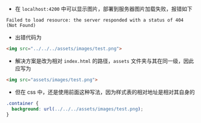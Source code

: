 * 在 `localhost:4200` 中可以显示图片，部署到服务器图片加载失败，报错如下

```
Failed to load resource: the server responded with a status of 404 (Not Found)
```

* 出错代码为

```html
<img src="../../../assets/images/test.png">
```

* 解决方案是改为相对 `index.html` 的路径，`assets` 文件夹与其在同一级，因此应写为

```html
<img src="assets/images/test.png">
```

* 但在 css 中，还是使用前面这种写法，因为样式表的相对地址是相对其自身的

```css
.container {
  background: url(../../../assets/images/test.png);
}
```
